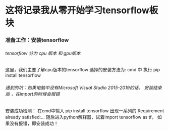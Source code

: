 这将记录我从零开始学习tensorflow板块
==

### 准备工作：安装tensorflow 
###### tensorflow 分为 cpu 版本 和 gpu版本
这里，我们主要了解cpu版本的tensorflow
选择的安装方法为:  cmd 中 执行 pip install tensorflow
###### 遇到的坑：如果电脑中没有Microsoft Visual Studio 2015-2019的话， 安装结束后 ，在import的时候会报错
安装成功检测： 在cmd中输入  pip install tensorflow
出现一系列的 Requirement already satisfied:...
随后进入python解释器，试着import tensorflow as tf， 如果没有报错，即安装成功！

